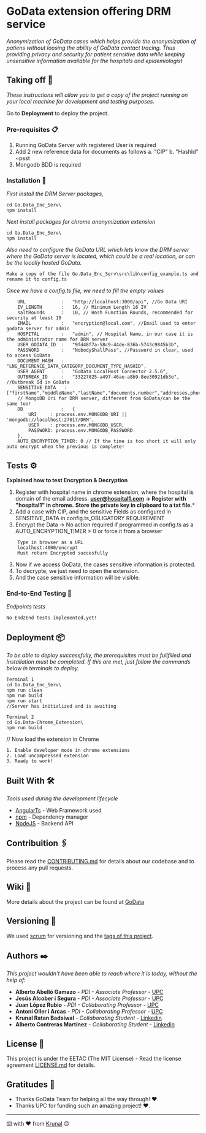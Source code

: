 # GoData extension offering DRM service

_Anonymization of GoData cases which helps provide the anonymization of patiens without loosing the ability of GoData contact tracing. Thus providing privacy and security for patient sensitive data while keeping unsensitive information available for the hospitals and epidemiologist_

## Taking off 🚀

_These instructions will allow you to get a copy of the project running on your local machine for development and testing purposes._

Go to **Deployment** to deploy the project.


### Pre-requisites 📋

1. Running GoData Server with registered User is required
2. Add 2 new reference data for documents as follows
    a. "CIP"
    b. "HashId"
  ~psst<Without the quotemarks>
4. Mongodb BDD is required

### Installation 🔧

_First install the DRM Server packages,_
```
cd Go.Data_Enc_Serv\
npm install
```
_Next install packages for chrome anonymization extension_
```
cd Go.Data_Enc_Serv\
npm install
```
_Also need to configure the GoData URL which lets know the DRM server where the GoData server is located, which could be a real location, or can be the locally hosted GoData._

```
Make a copy of the file Go.Data_Enc_Serv\src\lib\config_example.ts and rename it to config.ts 
```
_Once we have a config.ts file, we need to fill the empty values_
```
    URL             :   "http://localhost:3000/api", //Go Data URI
    IV_LENGTH       :   16, // Minimum Length 16 IV
    saltRounds      :   10, // Hash Function Rounds, recommended for security at least 10
    EMAIL           :   "encryption@local.com", //Email used to enter godata server for admin
    HOSPITAL        :   "admin", // Hospital Name, in our case it is the administrator name for DRM server
    USER_GODATA_ID  :   "9fd48f7a-58c9-44de-836b-5743c9845b3b",
    PASSWORD        :   "NobodyShallPass", //Password in clear, used to access GoData
    DOCUMENT_HASH   :   "LNG_REFERENCE_DATA_CATEGORY_DOCUMENT_TYPE_HASHID",
    USER_AGENT      :   "GoData LocalHost Connector 2.5.6",
    OUTBREAK_ID     :   "33227825-a497-46ae-a8b9-8ee30921db3e", //Outbreak Id in GoData
    SENSITIVE_DATA   :   ["firstName","middleName","lastName","documents,number","addresses,phoneNumber"],
    // MongoDB Uri for DRM server, different from GoData/can be the same too!
    DB              :   {
        URI     : process.env.MONGODB_URI || 'mongodb://localhost:27017/DRM',
        USER    : process.env.MONGODB_USER,
        PASSWORD: process.env.MONGODB_PASSWORD
    },
    AUTO_ENCRYPTION_TIMER: 0 // If the time is too short it will only auto encrypt when the previous is complete!
```
## Tests ⚙️

**Explained how to test Encryption & Decryption**
1. Register with hospital name in chrome extension, where the hospital is domain of the email address.
**user@hospital1.com -> Register with "hospital1" in chrome.**
**Store the private key in clipboard to a txt file.***
2. Add a case with CIP, and the sensitive Fields as configured in SENSITIVE_DATA in config.ts_OBLIGATORY REQUIREMENT
3. Encrypt the Data -> No action required if programmed in config.ts as a AUTO_ENCRYPTION_TIMER > 0 or force it from a browser
```
    Type in browser as a URL
    localhost:4000/encrypt
    Must return Encrypted succesfully
```
3. Now if we access GoData, the cases sensitive information is protected.
4. To decrypte, we just need to open the extension.
3. And the case sensitive information will be visible.

### End-to-End Testing 🔩

_Endpoints tests_

```
No End2End tests implemented,yet!
```

## Deployment 📦

_To be able to deploy successfully, the prerequisites must be fullfilled and Installation must be completed._
_If this are met, just follow the commands below in terminals to deploy._ 
```
Terminal 1
cd Go.Data_Enc_Serv\
npm run clean
npm run build
npm run start
//Server has initialized and is awaiting
```
```
Terminal 2
cd Go.Data-Chrome_Extension\
npm run build
```
// Now load the extension in Chrome 
```
1. Enable developer mode in chrome extensions
2. Load uncompressed extension
3. Ready to work!
```
## Built With 🛠️

_Tools used during the development lifecycle_

* [AngularTs](http://angular.io/) - Web Framework used
* [npm](https://www.npmjs.com/) - Dependency manager
* [NodeJS](https://nodejs.org/es/) - Backend API

## Contribuition 🖇️

Please read the [CONTRIBUTING.md](https://FutureTodo) for details about our codebase and to process any pull requests.

## Wiki 📖

More details about the project can be found at [GoData](https://community-godata.who.int/conversations/interoperability/call-of-interest-piloting-anonymization-browser-extension-for-godata/5f903dccbd25503aeafce307)

## Versioning 📌

We used [scrum](https://devmethodologies.blogspot.com/2016/09/agile-version-control.html) for versioning and the [tags of this project](https://github.com/eetac/InSSIDE/tags).

## Authors ✒️

_This project wouldn't have been able to reach where it is today, without the help of:_

* **Alberto Abelló Gamazo** - *PDI - Associate Professor* - [UPC](https://futur.upc.edu/AlbertoAbelloGamazo)
* **Jesús Alcober i Segura** - *PDI - Associate Professor* - [UPC](http://futur.upc.edu/JesusAngelAlcoberSegura)
* **Juan López Rubio** - *PDI - Collaborating Professor* - [UPC](https://futur.upc.edu/JuanLopezRubio)
* **Antoni Oller i Arcas** - *PDI - Collaborating Professor* - [UPC](https://futur.upc.edu/AntonioOllerArcas)
* **Krunal Ratan Badsiwal** - *Collaborating Student* - [Linkedin](linkedin.com/in/krunal-badsiwal)
* **Alberto Contreras Martínez** - *Collaborating Student* - [Linkedin](linkedin.com/in/alberto-contreras-martínez)

## License 📄

This project is under the EETAC (The MIT License) - Read the license agreement [LICENSE.md](LICENSE.md) for details.

## Gratitudes 🎁
* Thanks GoData Team for helping all the way through! ❤️.
* Thanks UPC for funding such an amazing project! ❤️.
---
⌨️ with ❤️ from [Krunal](https://github.com/krunalmiracle) 😊
